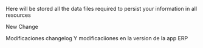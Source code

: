 Here will be stored all the data files required to persist your information in all resources

New Change

Modificaciones changelog
Y modificaciiones en la version de la app ERP
